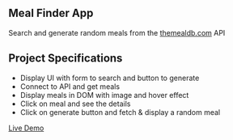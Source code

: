 ## Meal Finder App

Search and generate random meals from the [themealdb.com](https://www.themealdb.com) API

## Project Specifications

- Display UI with form to search and button to generate
- Connect to API and get meals
- Display meals in DOM with image and hover effect
- Click on meal and see the details
- Click on generate button and fetch & display a random meal

[Live Demo](https://rawcdn.githack.com/msz-coder/Meal-Finder-App/bc20d7bf0d3319a31aa24eb9568574598fa91290/index.html)

